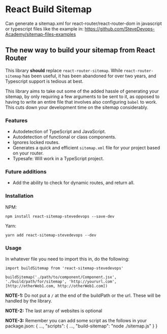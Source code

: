 # React Build Sitemap
Can generate a sitemap.xml for react-router/react-router-dom in javascript or typescript files like the example in: https://github.com/SteveDevops-Academy/sitemap-files-examples



## The new way to build your sitemap from React Router

This library **should** replace `react-router-sitemap`. While `react-router-sitemap` has been useful, it has been abandoned for over two years, and Typescript support is tedious at best.

This library aims to take out some of the added hassle of generating your sitemap, by only requiring a few arguments to be sent to it, as opposed to having to write an entire file that involves also configuring `babel` to work. This cuts down your development time on the sitemap considerably.

### Features

- Autodetection of TypeScript and JavaScript.
- Autodetection of functional or class components.
- Ignores locked routes.
- Generates a quick and efficient `sitemap.xml` file for your project based on
your router.
- Typesafe: Will work in a TypeScript project.


### Future additions

- Add the ability to check for dynamic routes, and return all.

### Installation

NPM:

```
npm install react-sitemap-stevedevops --save-dev
```

Yarn:

```
yarn add react-sitemap-stevedevops --dev
```

### Usage

In whatever file you need to import this in, do the following:

```
import buildSitemap from 'react-sitemap-stevedevops'

buildSitemap('./path/to/component/Component.jsx', './build/path/for/sitemap', 'http://yoururl.com', [http://otherWeb1.com, http://otherWeb1.com])
```


**NOTE-1:** Do not put a `/` at the end of the buildPath or the url. These will be
handled by the library.

**NOTE-2:** The last array of websites is optional

**NOTE-3:** Remember you can add some script as the follows in your package.json:
{
  ...,
   "scripts": {
      ...,
      "build-sitemap": "node ./sitemap.js"
   }
}

